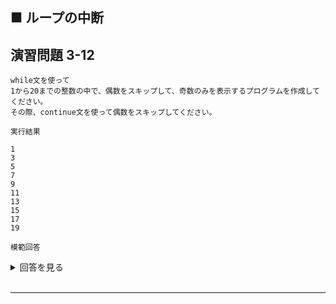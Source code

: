 ## ■ ループの中断

## 演習問題 3-12

```
while文を使って
1から20までの整数の中で、偶数をスキップして、奇数のみを表示するプログラムを作成してください。
その際、continue文を使って偶数をスキップしてください。
```

`実行結果`

```
1
3
5
7
9
11
13
15
17
19
```

`模範回答`
<details>
<summary>回答を見る</summary>

```c
#include <stdio.h>

main()
{
    int i = 1;
    while (i <= 20) {
        if (i % 2 == 0) {
            i++;
            continue;
        }
        printf("%d\n", i);
        i++;
    }
}

```
</details>

<br>

---